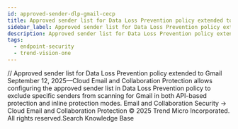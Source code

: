 ```yaml
---
id: approved-sender-dlp-gmail-cecp
title: Approved sender list for Data Loss Prevention policy extended to Gmail
sidebar_label: Approved sender list for Data Loss Prevention policy extended to Gmail
description: Approved sender list for Data Loss Prevention policy extended to Gmail
tags:
  - endpoint-security
  - trend-vision-one
---
```


/*<![CDATA[*/ $('#title').html($('meta[name=map-description]').attr('content')); /*]]>*/ Approved sender list for Data Loss Prevention policy extended to Gmail September 12, 2025—Cloud Email and Collaboration Protection allows configuring the approved sender list in Data Loss Prevention policy to exclude specific senders from scanning for Gmail in both API-based protection and inline protection modes. Email and Collaboration Security → Cloud Email and Collaboration Protection © 2025 Trend Micro Incorporated. All rights reserved.Search Knowledge Base